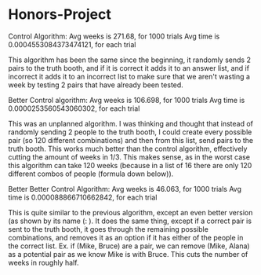 # Honors-Project

Control Algorithm:
Avg weeks is 271.68, for 1000 trials
Avg time is 0.0004553084373474121, for each trial

This algorithm has been the same since the beginning, it randomly sends 2 pairs to the truth booth, and if it is correct it adds it to an answer list, and if incorrect it adds it to an incorrect list to make sure that we aren't wasting a week by testing 2 pairs that have already been tested. 

Better Control algorithm:
Avg weeks is 106.698, for 1000 trials
Avg time is 0.0000253560543060302, for each trial

This was an unplanned algorithm. I was thinking and thought that instead of randomly sending 2 people to the truth booth, I could create every possible pair (so 120 different combinations) and then from this list, send pairs to the truth booth. This works much better than the control algorithm, effectively cutting the amount of weeks in 1/3. This makes sense, as in the worst case this algorithm can take 120 weeks (because in a list of 16 there are only 120 different combos of people (formula down below)). 

Better Better Control Algorithm:
Avg weeks is 46.063, for 1000 trials
Avg time is 0.000088866710662842, for each trial

This is quite similar to the previous algorithm, except an even better version (as shown by its name (: ). It does the same thing, except if a correct pair is sent to the truth booth, it goes through the remaining possible combinations, and removes it as an option if it has either of the people in the correct list. Ex. if (Mike, Bruce) are a pair, we can remove (Mike, Alana) as a potential pair as we know Mike is with Bruce. This cuts the number of weeks in roughly half. 
